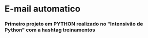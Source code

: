 # E-mail automatico
### Primeiro projeto em PYTHON realizado no "Intensivão de Python" com a hashtag treinamentos
